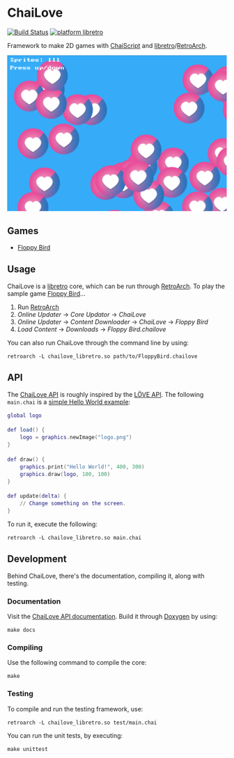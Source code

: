 # ChaiLove
[![Build Status](https://travis-ci.org/RobLoach/ChaiLove.svg?branch=master)](https://travis-ci.org/RobLoach/ChaiLove) [![platform libretro](https://img.shields.io/badge/platform-libretro-brightgreen.svg)](http://buildbot.fiveforty.net/admin/buildbot/build/?name=chailove)

Framework to make 2D games with [ChaiScript](http://chaiscript.com/) and [libretro](https://www.libretro.com)/[RetroArch](http://retroarch.com).

![ChaiLove Benchmark Screenshot](examples/benchmark/screenshot.png)

## Games

- [Floppy Bird](https://github.com/RobLoach/ChaiLove-FloppyBird)

## Usage

ChaiLove is a [libretro](https://www.libretro.com/) core, which can be run through [RetroArch](http://retroarch.com/). To play the sample game [Floppy Bird](https://github.com/RobLoach/ChaiLove-FloppyBird)...

1. Run [RetroArch](http://retroarch.com/)
2. *Online Updater* → *Core Updator* → *ChaiLove*
3. *Online Updater* → *Content Downloader* → *ChaiLove* → *Floppy Bird*
4. *Load Content* → *Downloads* → *Floppy Bird.chailove*

You can also run ChaiLove through the command line by using:

```
retroarch -L chailove_libretro.so path/to/FloppyBird.chailove
```

## API

The [ChaiLove API](https://robloach.github.io/ChaiLove/) is roughly inspired by the [LÖVE API](https://love2d.org/wiki/Main_Page). The following `main.chai` is a [simple Hello World example](examples/simple/main.chai):

``` lua
global logo

def load() {
	logo = graphics.newImage("logo.png")
}

def draw() {
	graphics.print("Hello World!", 400, 300)
	graphics.draw(logo, 100, 100)
}

def update(delta) {
	// Change something on the screen.
}
```

To run it, execute the following:

```
retroarch -L chailove_libretro.so main.chai
```

## Development

Behind ChaiLove, there's the documentation, compiling it, along with testing.

### Documentation

Visit the [ChaiLove API documentation](https://robloach.github.io/ChaiLove/). Build it through [Doxygen](http://www.stack.nl/~dimitri/doxygen/) by using:

```
make docs
```

### Compiling

Use the following command to compile the core:

```
make
```

### Testing

To compile and run the testing framework, use:

```
retroarch -L chailove_libretro.so test/main.chai
```

You can run the unit tests, by executing:

```
make unittest
```
